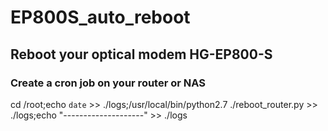 # EP800S_auto_reboot
## Reboot your optical modem HG-EP800-S

### Create a cron job on your router or NAS
cd /root;echo `date` >> ./logs;/usr/local/bin/python2.7 ./reboot_router.py >> ./logs;echo "--------------------" >> ./logs

